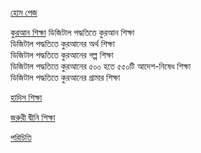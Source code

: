 [হোম পেজ](https://alqurandigitalacademy.com/)

[কুরআন শিক্ষা](https://alqurandigitalacademy.com/al-quran/)
ডিজিটাল পদ্ধতিতে কুরআন শিক্ষা <br/>
ডিজিটাল পদ্ধতিতে কুরআনের অর্থ শিক্ষা <br/>
ডিজিটাল পদ্ধতিতে কুরআনের গল্প শিক্ষা <br/>
ডিজিটাল পদ্ধতিতে কুরআনের ৫০০ হতে ৫৫০টি আদেশ-নিষেধ শিক্ষা <br/>
ডিজিটাল পদ্ধতিতে কুরআনের গ্রামার শিক্ষা <br/>

[হাদিস শিক্ষা](https://alqurandigitalacademy.com/al-hadith/)

[জরুরী দ্বীনি শিক্ষা](https://alqurandigitalacademy.com/learning-islam/)

[পরিচিতি](https://alqurandigitalacademy.com/about-us/)

